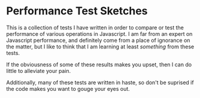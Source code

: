 # Performance Test Sketches

This is a collection of tests I have written in order to compare or test the performance of various operations in Javascript.
I am far from an expert on Javascript performance, and definitely come from a place of ignorance on the matter,
but I like to think that I am learning at least *something* from these tests.

If the obviousness of some of these results makes you upset, then I can do little to alleviate your pain.

Additionally, many of these tests are written in haste, so don't be suprised if the code makes you want to gouge your eyes out.
